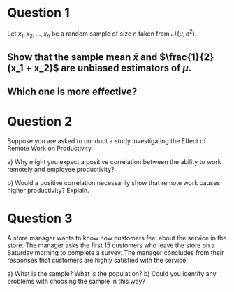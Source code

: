# Question 1

Let $x_1, x_2, \ldots, x_n$ be a random sample of size $n$ taken from $\mathcal{N}(\mu, \sigma^2)$.

## Show that the sample mean $\bar{x}$ and $\frac{1}{2}(x_1 + x_2)$ are unbiased estimators of $\mu$.
## Which one is more effective?


# Question 2

Suppose you are asked to conduct a study investigating the Effect of Remote Work on Productivity

a) Why might you expect a positive correlation between the ability to work remotely and employee productivity?

b) Would a positive correlation necessarily show that remote work causes higher productivity? Explain.

# Question 3

A store manager wants to know how customers feel about the service in the store. The manager asks the first 15 customers who leave the store on a Saturday morning to complete a survey. The manager concludes from their responses that customers are highly satisfied with the service.

a) What is the sample? What is the population?
b) Could you identify any problems with choosing the sample in this way?
